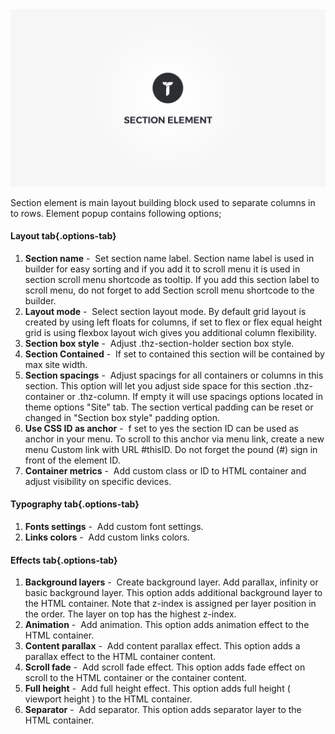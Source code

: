 <div class="thz-doc-image max">
<a class="thz-lightbox mfp-iframe" href="https://www.youtube.com/watch?v=KxK92Rt9tvY" data-mfp-title="Creatus WordPress Theme Section Element" data-modal-size="large">
	<img src="../../docs-media/splash-section-element.jpg" alt="Creatus WordPress Theme Section Element" />
</a>
</div>

Section element is main layout building block used to separate columns in to rows. Element popup contains following options;

#### Layout tab{.options-tab}
1. __Section name__&nbsp;-&nbsp; Set section name label. Section name label is used in builder for easy sorting and if you add it to scroll menu it is used in section scroll menu shortcode as tooltip. If you add this section label to scroll menu, do not forget to add Section scroll menu shortcode to the builder.
1. __Layout mode__&nbsp;-&nbsp; Select section layout mode. By default grid layout is created by using left floats for columns, if set to flex or flex equal height grid is using flexbox layout wich gives you additional column flexibility.
1. __Section box style__&nbsp;-&nbsp; Adjust .thz-section-holder section box style.
1. __Section Contained__&nbsp;-&nbsp; If set to contained this section will be contained by max site width.
1. __Section spacings__&nbsp;-&nbsp; Adjust spacings for all containers or columns in this section. This option will let you adjust side space for this section .thz-container or .thz-column. If empty it will use spacings options located in theme options "Site" tab. The section vertical padding can be reset or changed in "Section box style" padding option.
1. __Use CSS ID as anchor__&nbsp;-&nbsp; f set to yes the section ID can be used as anchor in your menu. To scroll to this anchor via menu link, create a new menu Custom link with URL #thisID. Do not forget the pound (#) sign in front of the element ID.
1. __Container metrics__&nbsp;-&nbsp; Add custom class or ID to HTML container and adjust visibility on specific devices.

#### Typography tab{.options-tab}
1. __Fonts settings__&nbsp;-&nbsp; Add custom font settings.
1. __Links colors__&nbsp;-&nbsp; Add custom links colors.


#### Effects tab{.options-tab}
1. __Background layers__&nbsp;-&nbsp; Create background layer. Add parallax, infinity or basic background layer. This option adds additional background layer to the HTML container. Note that z-index is assigned per layer position in the order. The layer on top has the highest z-index.
1. __Animation__&nbsp;-&nbsp; Add animation. This option adds animation effect to the HTML container.
1. __Content parallax__&nbsp;-&nbsp; Add content parallax effect. This option adds a parallax effect to the HTML container content.
1. __Scroll fade__&nbsp;-&nbsp; Add scroll fade effect. This option adds fade effect on scroll to the HTML container or the container content.
1. __Full height__&nbsp;-&nbsp; Add full height effect. This option adds full height ( viewport height ) to the HTML container.
1. __Separator__&nbsp;-&nbsp; Add separator. This option adds separator layer to the HTML container.